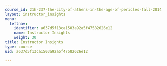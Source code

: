 ```yaml
---
course_id: 21h-237-the-city-of-athens-in-the-age-of-pericles-fall-2014
layout: instructor_insights
menu:
  leftnav:
    identifier: a637d5f13ca1503a92a5f47582626e12
    name: Instructor Insights
    weight: 30
title: Instructor Insights
type: course
uid: a637d5f13ca1503a92a5f47582626e12

---
```


